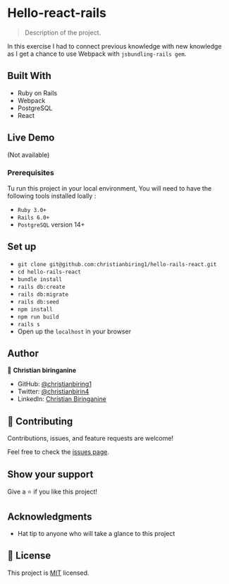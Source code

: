 # Hello-react-rails

> Description of the project.

In this exercise I had to connect previous knowledge with new knowledge as I get a chance to use Webpack with `jsbundling-rails gem`.

## Built With

* Ruby on Rails
* Webpack
* PostgreSQL
* React

## Live Demo

(Not available)

### Prerequisites

Tu run this project in your local environment, You will need to have the following tools installed loally :

* `Ruby 3.0+`
* `Rails 6.0+`
* `PostgreSQL` version 14+

## Set up

* `git clone git@github.com:christianbiring1/hello-rails-react.git`
* `cd hello-rails-react`
* `bundle install`
* `rails db:create`
* `rails db:migrate`
* `rails db:seed`
* `npm install`
* `npm run build`
* `rails s`
* Open up the `localhost` in your browser

## Author

👤 **Christian biringanine**

* GitHub: [@christianbiring1](https://github.com/christianbiring1)
* Twitter: [@christianbirin4](https://twitter.com/christianbirin4)
* LinkedIn: [Christian Biringanine](https://linkedin.com/in/christian-biringanine/)

## 🤝 Contributing

Contributions, issues, and feature requests are welcome!

Feel free to check the [issues page](https://github.com/christianbiring1/hello-rails-react/issues).

## Show your support

Give a ⭐️ if you like this project!

## Acknowledgments

* Hat tip to anyone who will take a glance to this project

## 📝 License

This project is [MIT](./MIT.md) licensed.
